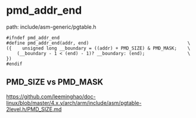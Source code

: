 pmd_addr_end
========================================

path: include/asm-generic/pgtable.h
```
#ifndef pmd_addr_end
#define pmd_addr_end(addr, end)                                     \
({    unsigned long __boundary = ((addr) + PMD_SIZE) & PMD_MASK;    \
    (__boundary - 1 < (end) - 1)? __boundary: (end);                \
})
#endif
```

PMD_SIZE vs PMD_MASK
----------------------------------------

https://github.com/leeminghao/doc-linux/blob/master/4.x.y/arch/arm/include/asm/pgtable-2level.h/PMD_SIZE.md
